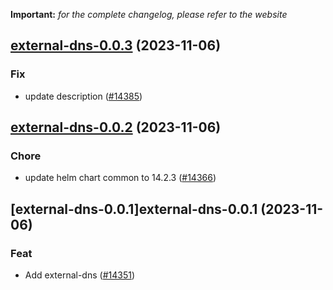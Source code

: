 **Important:**
*for the complete changelog, please refer to the website*




## [external-dns-0.0.3](https://github.com/truecharts/charts/compare/external-dns-0.0.2...external-dns-0.0.3) (2023-11-06)

### Fix

- update description ([#14385](https://github.com/truecharts/charts/issues/14385))
  
  


## [external-dns-0.0.2](https://github.com/truecharts/charts/compare/external-dns-0.0.1...external-dns-0.0.2) (2023-11-06)

### Chore

- update helm chart common to 14.2.3 ([#14366](https://github.com/truecharts/charts/issues/14366))
  
  


## [external-dns-0.0.1]external-dns-0.0.1 (2023-11-06)

### Feat

- Add external-dns ([#14351](https://github.com/truecharts/charts/issues/14351))
  
  